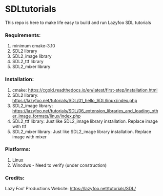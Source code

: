 # SDLtutorials
This repo is here to make life easy to build and run Lazyfoo SDL tutorials

### Requirements:
1. minimum cmake-3.10
2. SDL2 library
3. SDL2_image library
4. SDL2_ttf library
5. SDL2_mixer library
 
### Installation:
1. cmake: https://cgold.readthedocs.io/en/latest/first-step/installation.html
2. SDL2 library: https://lazyfoo.net/tutorials/SDL/01_hello_SDL/linux/index.php
3. SDL2_image library: https://lazyfoo.net/tutorials/SDL/06_extension_libraries_and_loading_other_image_formats/linux/index.php
4. SDL2_ttf library: Just like SDL2_image library installation. Replace image with ttf
5. SDL2_mixer library: Just like SDL2_image library installation. Replace image with mixer

### Platforms:
1. Linux
2. Winodws - Need to verify (under construction)

### Credits:
Lazy Foo' Productions
Website: https://lazyfoo.net/tutorials/SDL/
